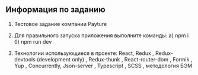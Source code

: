 ## Информация по заданию

1. Тестовое задание компании Payture

2. Для правильного запуска приложения выполните команды: 
  а) npm i
  б) npm run dev

3. Технологии использующиеся в проекте: React, Redux , Redux-devtools (development only) , Redux-thunk , React-router-dom , Formik , Yup , Concurrently, Json-server , Typescript , SCSS , методология БЭМ
